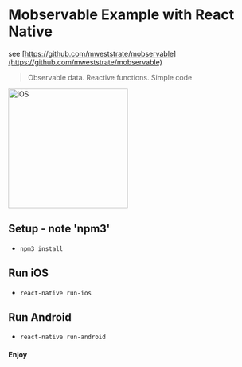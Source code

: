 # Mobservable Example with React Native

see [https://github.com/mweststrate/mobservable](https://github.com/mweststrate/mobservable)
> Observable data. Reactive functions. Simple code


<img src="https://cloud.githubusercontent.com/assets/1282364/13060380/87bf7910-d3f6-11e5-9241-48196fc19d2a.png" 
alt="iOS" width="240"/></a>

## Setup - note 'npm3'
*  ```npm3 install```

## Run iOS
*  ```react-native run-ios```

## Run Android
* ```react-native run-android```

#### Enjoy
